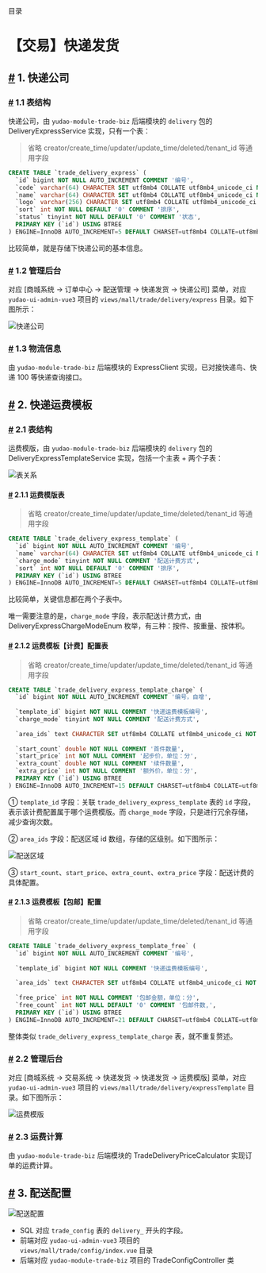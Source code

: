目录

# 【交易】快递发货

## [#](#_1-快递公司) 1. 快递公司
### [#](#_1-1-表结构) 1.1 表结构

快递公司，由 `yudao-module-trade-biz` 后端模块的 `delivery` 包的 DeliveryExpressService 实现，只有一个表：

> 省略 creator/create\_time/updater/update\_time/deleted/tenant\_id 等通用字段

```sql
CREATE TABLE `trade_delivery_express` (
  `id` bigint NOT NULL AUTO_INCREMENT COMMENT '编号',
  `code` varchar(64) CHARACTER SET utf8mb4 COLLATE utf8mb4_unicode_ci NOT NULL COMMENT '快递公司编码',
  `name` varchar(64) CHARACTER SET utf8mb4 COLLATE utf8mb4_unicode_ci NOT NULL COMMENT '快递公司名称',
  `logo` varchar(256) CHARACTER SET utf8mb4 COLLATE utf8mb4_unicode_ci DEFAULT NULL COMMENT '快递公司 logo',
  `sort` int NOT NULL DEFAULT '0' COMMENT '排序',
  `status` tinyint NOT NULL DEFAULT '0' COMMENT '状态',
  PRIMARY KEY (`id`) USING BTREE
) ENGINE=InnoDB AUTO_INCREMENT=5 DEFAULT CHARSET=utf8mb4 COLLATE=utf8mb4_unicode_ci COMMENT='快递公司';

```

比较简单，就是存储下快递公司的基本信息。

### [#](#_1-2-管理后台) 1.2 管理后台

对应 \[商城系统 -> 订单中心 -> 配送管理 -> 快递发货 -> 快递公司\] 菜单，对应 `yudao-ui-admin-vue3` 项目的 `views/mall/trade/delivery/express` 目录。如下图所示：

![快递公司](./static/快递公司-管理后台.png)

### [#](#_1-3-物流信息) 1.3 物流信息

由 `yudao-module-trade-biz` 后端模块的 ExpressClient 实现，已对接快递鸟、快递 100 等快递查询接口。

## [#](#_2-快递运费模板) 2. 快递运费模板
### [#](#_2-1-表结构) 2.1 表结构

运费模版，由 `yudao-module-trade-biz` 后端模块的 `delivery` 包的 DeliveryExpressTemplateService 实现，包括一个主表 + 两个子表：

![表关系](./static/运费模版-表关系.png)

#### [#](#_2-1-1-运费模版表) 2.1.1 运费模版表

> 省略 creator/create\_time/updater/update\_time/deleted/tenant\_id 等通用字段

```sql
CREATE TABLE `trade_delivery_express_template` (
  `id` bigint NOT NULL AUTO_INCREMENT COMMENT '编号',
  `name` varchar(64) CHARACTER SET utf8mb4 COLLATE utf8mb4_unicode_ci NOT NULL COMMENT '模板名称',
  `charge_mode` tinyint NOT NULL COMMENT '配送计费方式',
  `sort` int NOT NULL DEFAULT '0' COMMENT '排序',
  PRIMARY KEY (`id`) USING BTREE
) ENGINE=InnoDB AUTO_INCREMENT=5 DEFAULT CHARSET=utf8mb4 COLLATE=utf8mb4_unicode_ci COMMENT='快递运费模板';

```

比较简单，关键信息都在两个子表中。

唯一需要注意的是，`charge_mode` 字段，表示配送计费方式，由 DeliveryExpressChargeModeEnum 枚举，有三种：按件、按重量、按体积。

#### [#](#_2-1-2-运费模板【计费】配置表) 2.1.2 运费模板【计费】配置表

> 省略 creator/create\_time/updater/update\_time/deleted/tenant\_id 等通用字段

```sql
CREATE TABLE `trade_delivery_express_template_charge` (
  `id` bigint NOT NULL AUTO_INCREMENT COMMENT '编号，自增',
  
  `template_id` bigint NOT NULL COMMENT '快递运费模板编号',
  `charge_mode` tinyint NOT NULL COMMENT '配送计费方式',
  
  `area_ids` text CHARACTER SET utf8mb4 COLLATE utf8mb4_unicode_ci NOT NULL COMMENT '配送区域 id',
  
  `start_count` double NOT NULL COMMENT '首件数量',
  `start_price` int NOT NULL COMMENT '起步价，单位：分',
  `extra_count` double NOT NULL COMMENT '续件数量',
  `extra_price` int NOT NULL COMMENT '额外价，单位：分',
  PRIMARY KEY (`id`) USING BTREE
) ENGINE=InnoDB AUTO_INCREMENT=15 DEFAULT CHARSET=utf8mb4 COLLATE=utf8mb4_unicode_ci COMMENT='快递运费模板计费配置';

```

① `template_id` 字段：关联 `trade_delivery_express_template` 表的 `id` 字段，表示该计费配置属于哪个运费模版。而 `charge_mode` 字段，只是进行冗余存储，减少查询次数。

② `area_ids` 字段：配送区域 id 数组，存储的区级别。如下图所示：

![配送区域](./static/运费计费配置-配送区域.png)

③ `start_count`、`start_price`、`extra_count`、`extra_price` 字段：配送计费的具体配置。

#### [#](#_2-1-3-运费模板【包邮】配置) 2.1.3 运费模板【包邮】配置

> 省略 creator/create\_time/updater/update\_time/deleted/tenant\_id 等通用字段

```sql
CREATE TABLE `trade_delivery_express_template_free` (
  `id` bigint NOT NULL AUTO_INCREMENT COMMENT '编号',
  
  `template_id` bigint NOT NULL COMMENT '快递运费模板编号',
  
  `area_ids` text CHARACTER SET utf8mb4 COLLATE utf8mb4_unicode_ci NOT NULL COMMENT '包邮区域 id',
  
  `free_price` int NOT NULL COMMENT '包邮金额，单位：分',
  `free_count` int NOT NULL DEFAULT '0' COMMENT '包邮件数,',
  PRIMARY KEY (`id`) USING BTREE
) ENGINE=InnoDB AUTO_INCREMENT=21 DEFAULT CHARSET=utf8mb4 COLLATE=utf8mb4_unicode_ci COMMENT='快递运费模板包邮配置';

```

整体类似 `trade_delivery_express_template_charge` 表，就不重复赘述。

### [#](#_2-2-管理后台) 2.2 管理后台

对应 \[商城系统 -> 交易系统 -> 快递发货 -> 快递发货 -> 运费模版\] 菜单，对应 `yudao-ui-admin-vue3` 项目的 `views/mall/trade/delivery/expressTemplate` 目录。如下图所示：

![运费模版](./static/运费模版-管理后台.png)

### [#](#_2-3-运费计算) 2.3 运费计算

由 `yudao-module-trade-biz` 后端模块的 TradeDeliveryPriceCalculator 实现订单的运费计算。

## [#](#_3-配送配置) 3. 配送配置

![配送配置](./static/配送配置.png)

*   SQL 对应 `trade_config` 表的 `delivery_` 开头的字段。
*   前端对应 `yudao-ui-admin-vue3` 项目的 `views/mall/trade/config/index.vue` 目录
*   后端对应 `yudao-module-trade-biz` 项目的 TradeConfigController 类